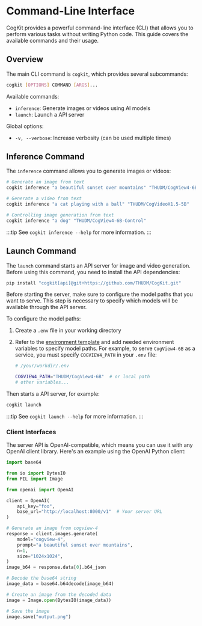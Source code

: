 ---
---

# Command-Line Interface

CogKit provides a powerful command-line interface (CLI) that allows you to perform various tasks without writing Python code. This guide covers the available commands and their usage.

## Overview

The main CLI command is `cogkit`, which provides several subcommands:

```bash
cogkit [OPTIONS] COMMAND [ARGS]...
```

Available commands:

- `inference`: Generate images or videos using AI models
- `launch`: Launch a API server

Global options:

- `-v, --verbose`: Increase verbosity (can be used multiple times)

## Inference Command

The `inference` command allows you to generate images or videos:


```bash
# Generate an image from text
cogkit inference "a beautiful sunset over mountains" "THUDM/CogView4-6B"

# Generate a video from text
cogkit inference "a cat playing with a ball" "THUDM/CogVideoX1.5-5B"

# Controlling image generation from text
cogkit inference "a dog" "THUDM/CogView4-6B-Control"
```

:::tip
See `cogkit inference --help` for more information.
:::

## Launch Command

The `launch` command starts an API server for image and video generation. Before using this command, you need to install the API dependencies:

<!-- FIXME: check url -->
```bash
pip install "cogkit[api]@git+https://github.com/THUDM/CogKit.git"
```

<!-- FIXME: check url -->
Before starting the server, make sure to configure the model paths that you want to serve. This step is necessary to specify which models will be available through the API server.

To configure the model paths:

1. Create a `.env` file in your working directory
2. Refer to the [environment template](https://github.com/THUDM/CogKit/blob/main/.env.template) and add needed environment variables to specify model paths. For example, to serve `CogView4-6B` as a service, you must specify `COGVIEW4_PATH` in your `.env` file:

    ```bash
    # /your/workdir/.env

    COGVIEW4_PATH="THUDM/CogView4-6B"  # or local path
    # other variables...
    ```

Then starts a API server, for example:

```bash
cogkit launch
```

:::tip
See `cogkit launch --help` for more information.
:::


### Client Interfaces

The server API is OpenAI-compatible, which means you can use it with any OpenAI client library. Here's an example using the OpenAI Python client:

```python
import base64

from io import BytesIO
from PIL import Image

from openai import OpenAI

client = OpenAI(
    api_key="foo",
    base_url="http://localhost:8000/v1"  # Your server URL
)

# Generate an image from cogview-4
response = client.images.generate(
    model="cogview-4",
    prompt="a beautiful sunset over mountains",
    n=1,
    size="1024x1024",
)
image_b64 = response.data[0].b64_json

# Decode the base64 string
image_data = base64.b64decode(image_b64)

# Create an image from the decoded data
image = Image.open(BytesIO(image_data))

# Save the image
image.save("output.png")
```
